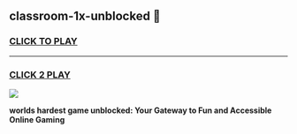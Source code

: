
## classroom-1x-unblocked 👋
<h3>
<a href="https://premium.freeplayer.one?title=classroom-1x-unblocked&ref=14F">CLICK TO PLAY</a></h3>
<hr>

<h3>
<a href="https://premium.freeplayer.one?title=classroom-1x-unblocked&ref=14F">CLICK 2 PLAY</a>
  
</h3>

<a href="https://premium.freeplayer.one?title=classroom-1x-unblocked&ref=12F/"><img src="https://clearcache.store/games.png"></a>


**worlds hardest game unblocked: Your Gateway to Fun and Accessible Online Gaming**
